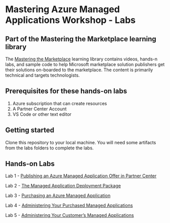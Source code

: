 # Mastering Azure Managed Applications Workshop - Labs

## Part of the Mastering the Marketplace learning library

The [Mastering the Marketplace](https://aka.ms/masteringthemarketplace) learning library contains videos, hands-n labs, and sample code to help Microsoft marketplace solution publishers get their solutions on-boarded to the marketplace. The content is primarily technical and targets technologists.

## Prerequisites for these hands-on labs

1. Azure subscription that can create resources
1. A Partner Center Account
1. VS Code or other text editor

## Getting started

Clone this repository to your local machine. You will need some artifacts from the labs folders to complete the labs.

## Hands-on Labs

Lab 1 - [Publishing an Azure Managed Application Offer in Partner Center](./lab-1-partner-center/README.md)

Lab 2 - [The Managed Application Deployment Package](./lab-2/-deployment-package/README.md)

Lab 3 - [Purchasing an Azure Managed Application](./lab-3-purchasing-ama/README.md)

Lab 4 - [Administering Your Purchased Managed Applications](./lab-4-administer-my-amas/README.md)

Lab 5 - [Administering Your Customer’s Managed Applications](./lab-5-administer-customer-amas/README.md)